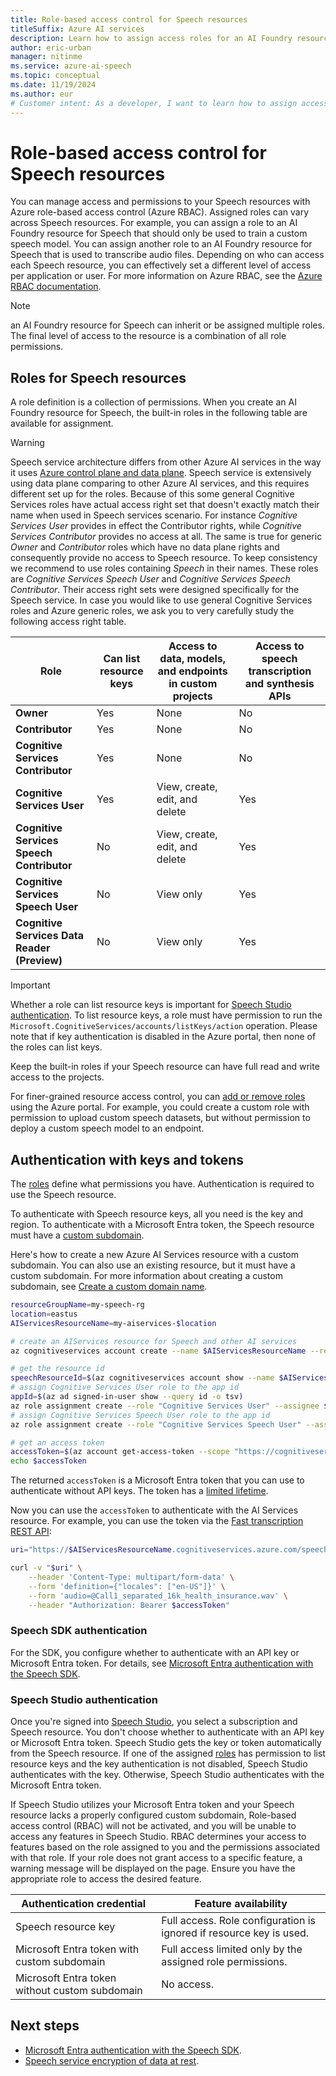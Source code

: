 ```yaml
---
title: Role-based access control for Speech resources
titleSuffix: Azure AI services
description: Learn how to assign access roles for an AI Foundry resource for Speech.
author: eric-urban
manager: nitinme
ms.service: azure-ai-speech
ms.topic: conceptual
ms.date: 11/19/2024
ms.author: eur
# Customer intent: As a developer, I want to learn how to assign access roles for an AI Foundry resource for Speech.
---
```


# Role-based access control for Speech resources

You can manage access and permissions to your Speech resources with Azure role-based access control (Azure RBAC). Assigned roles can vary across Speech resources. For example, you can assign a role to an AI Foundry resource for Speech that should only be used to train a custom speech model. You can assign another role to an AI Foundry resource for Speech that is used to transcribe audio files. Depending on who can access each Speech resource, you can effectively set a different level of access per application or user. For more information on Azure RBAC, see the [Azure RBAC documentation](/azure/role-based-access-control/overview).

> [!NOTE]
> an AI Foundry resource for Speech can inherit or be assigned multiple roles. The final level of access to the resource is a combination of all role permissions.

## Roles for Speech resources

A role definition is a collection of permissions. When you create an AI Foundry resource for Speech, the built-in roles in the following table are available for assignment. 

> [!WARNING]
> Speech service architecture differs from other Azure AI services in the way it uses [Azure control plane and data plane](/azure/azure-resource-manager/management/control-plane-and-data-plane). Speech service is extensively using data plane comparing to other Azure AI services, and this requires different set up for the roles. Because of this some general Cognitive Services roles have actual access right set that doesn't exactly match their name when used in Speech services scenario. For instance *Cognitive Services User* provides in effect the Contributor rights, while *Cognitive Services Contributor* provides no access at all. The same is true for generic *Owner* and *Contributor* roles which have no data plane rights and consequently provide no access to Speech resource. To keep consistency we recommend to use roles containing *Speech* in their names. These roles are *Cognitive Services Speech User* and *Cognitive Services Speech Contributor*. Their access right sets were designed specifically for the Speech service. In case you would like to use general Cognitive Services roles and Azure generic roles, we ask you to very carefully study the following access right table.

| Role | Can list resource keys | Access to data, models, and endpoints in custom projects| Access to speech transcription and synthesis APIs
| ---| ---| ---| ---|
|**Owner** |Yes |None |No |
|**Contributor** |Yes |None |No |
|**Cognitive Services Contributor** |Yes |None |No |
|**Cognitive Services User** |Yes |View, create, edit, and delete |Yes |
|**Cognitive Services Speech Contributor** |No | View, create, edit, and delete |Yes |
|**Cognitive Services Speech User** |No |View only |Yes |
|**Cognitive Services Data Reader (Preview)** |No |View only |Yes |

> [!IMPORTANT]
> Whether a role can list resource keys is important for [Speech Studio authentication](#speech-studio-authentication). To list resource keys, a role must have permission to run the `Microsoft.CognitiveServices/accounts/listKeys/action` operation. Please note that if key authentication is disabled in the Azure portal, then none of the roles can list keys.

Keep the built-in roles if your Speech resource can have full read and write access to the projects. 

For finer-grained resource access control, you can [add or remove roles](/azure/role-based-access-control/role-assignments-portal?tabs=current) using the Azure portal. For example, you could create a custom role with permission to upload custom speech datasets, but without permission to deploy a custom speech model to an endpoint. 

## Authentication with keys and tokens

The [roles](#roles-for-speech-resources) define what permissions you have. Authentication is required to use the Speech resource. 

To authenticate with Speech resource keys, all you need is the key and region. To authenticate with a Microsoft Entra token, the Speech resource must have a [custom subdomain](speech-services-private-link.md#create-a-custom-domain-name).

Here's how to create a new Azure AI Services resource with a custom subdomain. You can also use an existing resource, but it must have a custom subdomain. For more information about creating a custom subdomain, see [Create a custom domain name](speech-services-private-link.md#create-a-custom-domain-name).

```bash
resourceGroupName=my-speech-rg
location=eastus
AIServicesResourceName=my-aiservices-$location

# create an AIServices resource for Speech and other AI services
az cognitiveservices account create --name $AIServicesResourceName --resource-group $resourceGroupName --kind AIServices --sku S0 --location $location --custom-domain $AIServicesResourceName

# get the resource id
speechResourceId=$(az cognitiveservices account show --name $AIServicesResourceName --resource-group $resourceGroupName --query id -o tsv)
# assign Cognitive Services User role to the app id
appId=$(az ad signed-in-user show --query id -o tsv)
az role assignment create --role "Cognitive Services User" --assignee $appId --scope $speechResourceId
# assign Cognitive Services Speech User role to the app id
az role assignment create --role "Cognitive Services Speech User" --assignee $appId --scope $speechResourceId

# get an access token
accessToken=$(az account get-access-token --scope "https://cognitiveservices.azure.com/.default" --query accessToken -o tsv)
echo $accessToken
```

The returned `accessToken` is a Microsoft Entra token that you can use to authenticate without API keys. The token has a [limited lifetime](/entra/identity-platform/configurable-token-lifetimes#access-tokens).

Now you can use the `accessToken` to authenticate with the AI Services resource. For example, you can use the token via the [Fast transcription REST API](./fast-transcription-create.md):

```bash
uri="https://$AIServicesResourceName.cognitiveservices.azure.com/speechtotext/transcriptions:transcribe?api-version=2024-11-15"

curl -v "$uri" \
    --header 'Content-Type: multipart/form-data' \
    --form 'definition={"locales": ["en-US"]}' \
    --form 'audio=@Call1_separated_16k_health_insurance.wav' \
    --header "Authorization: Bearer $accessToken" 
```

### Speech SDK authentication

For the SDK, you configure whether to authenticate with an API key or Microsoft Entra token. For details, see [Microsoft Entra authentication with the Speech SDK](how-to-configure-azure-ad-auth.md).

### Speech Studio authentication

Once you're signed into [Speech Studio](speech-studio-overview.md), you select a subscription and Speech resource. You don't choose whether to authenticate with an API key or Microsoft Entra token. Speech Studio gets the key or token automatically from the Speech resource. If one of the assigned [roles](#roles-for-speech-resources) has permission to list resource keys and the key authentication is not disabled, Speech Studio authenticates with the key. Otherwise, Speech Studio authenticates with the Microsoft Entra token.

If Speech Studio utilizes your Microsoft Entra token and your Speech resource lacks a properly configured custom subdomain, Role-based access control (RBAC) will not be activated, and you will be unable to access any features in Speech Studio. RBAC determines your access to features based on the role assigned to you and the permissions associated with that role. If your role does not grant access to a specific feature, a warning message will be displayed on the page. Ensure you have the appropriate role to access the desired feature.

| Authentication credential                      | Feature availability                                                |
| ---------------------------------------------- | ------------------------------------------------------------------- |
| Speech resource key                            | Full access. Role configuration is ignored if resource key is used. |
| Microsoft Entra token with custom subdomain    | Full access limited only by the assigned role permissions.          |
| Microsoft Entra token without custom subdomain | No access.                       |

## Next steps

* [Microsoft Entra authentication with the Speech SDK](how-to-configure-azure-ad-auth.md).
* [Speech service encryption of data at rest](speech-encryption-of-data-at-rest.md).
